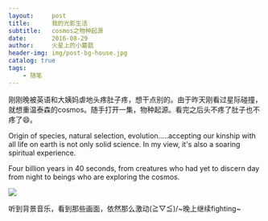 ```yaml
---
layout:     post
title:      我的光影生活
subtitle:   cosmos之物种起源
date:       2016-08-29
author:     火星上的小蘑菇
header-img: img/post-bg-house.jpg
catalog: true
tags:
    - 随笔
---
```


刚刚晚被英语和大姨妈虐地头疼肚子疼，想干点别的。由于昨天刚看过星际碰撞，就想重温泰森的cosmos。随手打开一集，物种起源。看完之后头不疼了肚子也不疼了😄。

Origin of species, natural selection, evolution.....accepting our kinship with all life on earth is not only solid science. In my view, it's also a soaring spiritual experience.

Four billion years in 40 seconds, from creatures who had yet to discern day from night to beings who are exploring the cosmos.

![](https://cdn.jsdelivr.net/gh/wuxiaoxiong1990/pic/005BYqpgly1g13wqxd5txj30go0ny78s.jpg)

听到背景音乐，看到那些画面，依然那么激动\(≧▽≦)/~晚上继续fighting~